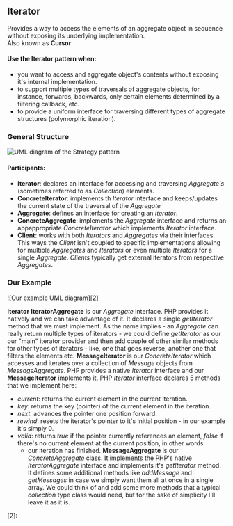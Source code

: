 ## Iterator

Provides a way to access the elements of an aggregate object in sequence
without exposing its underlying implementation.  
Also known as **Cursor**

#### Use the Iterator pattern when:
- you want to access and aggregate object's contents without exposing it's
  internal implementation.
- to support multiple types of traversals of aggregate objects, for instance,
  forwards, backwards, only certain elements determined by a filtering
  callback, etc.
- to provide a uniform interface for traversing different types of aggregate
  structures (polymorphic iteration).

### General Structure

![UML diagram of the Strategy pattern][1]

#### Participants:
- **Iterator**: declares an interface for accessing and traversing _Aggregate's_ 
  (sometimes referred to as _Collection_) elements.
- **ConcreteIterator**: implements th _Iterator_ interface and keeps/updates the
  current state of the traversal of the _Aggregate_
- **Aggregate**: defines an interface for creating an _Iterator_.
- **ConcreteAggregate**: implements the _Aggregate_ interface and returns an
  appappropriate _ConcreteIterator_ which implements _Iterator_ interface.
- **Client**: works with both _Iterators_ and _Aggregates_ via their
  interfaces. This ways the _Client_ isn't coupled to specific implementations
  allowing for multiple _Aggregates_ and _Iterators_ or even multiple
  _Iterators_ for a single _Aggregate_.
  _Clients_ typically get external iterators from respective _Aggregates_.

### Our Example

![Our example UML diagram][2]

**Iterator**
**IteratorAggregate** is our _Aggregate_ interface. PHP provides it natively
and we can take advantage of it. It declares a single _getIterator_ method that
we must implement. As the name implies - an _Aggregate_ can really return
multiple types of iterators - we could define _getIterator_ as our our "main"
iterator provider and then add couple of other similar methods for other types
of iterators - like, one that goes reverse, another one that filters the
elements etc.
**MessageIterator** is our _ConcreteIterator_ which accesses and iterates over
a collection of _Message_ objects from _MessageAggregate_. PHP provides
a native _Iterator_ interface and our **MessageIterator** implements it.
PHP _Iterator_ interface declares 5 methods that we implement here:
- _current_: returns the current element in the current iteration.
- _key_: returns the key (pointer) of the current element in the iteration.
- _next_: advances the pointer one position forward.
- _rewind_: resets the iterator's pointer to it's initial position - in our
  example it's simply 0.
- _valid_: returns _true_ if the pointer currently references an element,
  _false_ if there's no current element at the current position, in other words
  - our iteration has finished.
**MessageAggregate** is our _ConcreteAggregate_ class. It implements the PHP's native
_IteratorAggregate_ interface and implements it's _getIterator_ method. It
defines some additional methods like _addMessage_ and _getMessages_ in case we
simply want them all at once in a single array. We could think of and add some
more methods that a typical _collection_ type class would need, but for the
sake of simplicity I'll leave it as it is.

[1]: https://i.ibb.co/nMwfwQw/Iterator.png
[2]:
